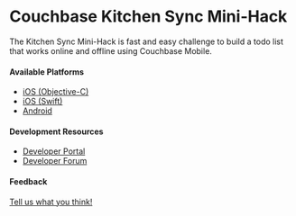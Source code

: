 Couchbase Kitchen Sync Mini-Hack
==========

The Kitchen Sync Mini-Hack is fast and easy challenge to build a todo list that works online and offline using Couchbase Mobile.

#### Available Platforms

* [iOS (Objective-C)](https://github.com/couchbaselabs/mini-hacks/tree/master/kitchen-sync/ios)
* [iOS (Swift)](https://github.com/couchbaselabs/mini-hacks/tree/master/kitchen-sync/swift)
* [Android](https://github.com/couchbaselabs/mini-hacks/tree/master/kitchen-sync/android)

#### Development Resources
* [Developer Portal](http://developer.couchbase.com/mobile/)
* [Developer Forum](http://forums.couchbase.com/c/mobile)

#### Feedback
[Tell us what you think!](https://docs.google.com/forms/d/1Qs9svNccKCC5iji6NXC35uCvdmtFzB0dopz57iApSnY/viewform)
